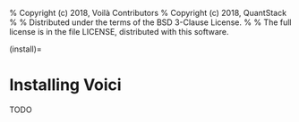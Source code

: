 % Copyright (c) 2018, Voilà Contributors
% Copyright (c) 2018, QuantStack
%
% Distributed under the terms of the BSD 3-Clause License.
%
% The full license is in the file LICENSE, distributed with this software.

(install)=

# Installing Voici

TODO
